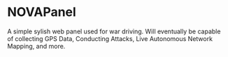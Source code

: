 # NOVAPanel
A simple sylish web panel used for war driving. Will eventually be capable of collecting GPS Data, Conducting Attacks, Live Autonomous Network Mapping, and more. 
